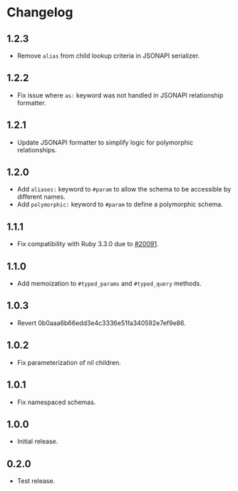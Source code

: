 # Changelog

## 1.2.3

- Remove `alias` from child lookup criteria in JSONAPI serializer.

## 1.2.2

- Fix issue where `as:` keyword was not handled in JSONAPI relationship formatter.

## 1.2.1

- Update JSONAPI formatter to simplify logic for polymorphic relationships.

## 1.2.0

- Add `aliases:` keyword to `#param` to allow the schema to be accessible by different names.
- Add `polymorphic:` keyword to `#param` to define a polymorphic schema.

## 1.1.1

- Fix compatibility with Ruby 3.3.0 due to [#20091](https://bugs.ruby-lang.org/issues/20091).

## 1.1.0

- Add memoization to `#typed_params` and `#typed_query` methods.

## 1.0.3

- Revert 0b0aaa6b66edd3e4c3336e51fa340592e7ef9e86.

## 1.0.2

- Fix parameterization of nil children.

## 1.0.1

- Fix namespaced schemas.

## 1.0.0

- Initial release.

## 0.2.0

- Test release.
